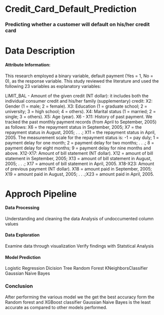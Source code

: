 # Credit_Card_Default_Prediction
### Predicting whether a customer will default on his/her credit card
# Data Description
#### Attribute Information:
This research employed a binary variable, default payment (Yes = 1, No = 0), as the response variable. This study reviewed the literature and used the following 23 variables as explanatory variables:

  LIMIT_BAL - Amount of the given credit (NT dollar): it includes both the individual consumer credit and his/her family (supplementary) credit:
  X2: Gender (1 = male; 2 = female).
  X3: Education (1 = graduate school; 2 = university; 3 = high school; 4 = others).
  X4: Marital status (1 = married; 2 = single; 3 = others).
  X5: Age (year).
  X6 - X11: History of past payment. We tracked the past monthly payment records (from April to September, 2005) as follows: X6 = the repayment status in September, 2005; 
  X7 = the repayment status in August, 2005; . . .;
  X11 = the repayment status in April, 2005. The measurement scale for the repayment status is: -1 = pay duly; 1 = payment delay for one month; 2 = payment delay for two   months; . . .; 8 = payment delay for eight months; 9 = payment delay for nine months and above.
  X12-X17: Amount of bill statement (NT dollar). X12 = amount of bill statement in September, 2005; 
  X13 = amount of bill statement in August, 2005; . . .; 
  X17 = amount of bill statement in April, 2005.
  X18-X23: Amount of previous payment (NT dollar). X18 = amount paid in September, 2005; X19 = amount paid in August, 2005; . . .;X23 = amount paid in April, 2005.
  # Approch Pipeline
  #### Data Processing
  Understanding and cleaning the data
  Analysis of undoccumented column values
  #### Data Exploration
  Examine data through visualization
  Verify findings with Statstical Analysis
  #### Model Prediction
  Logistic Regression
  Dicision Tree
  Random Forest
  KNeighborsClassifier
  Gaussian Naive Bayes
  ### Conclusion
  After performing the various model we the get the best accuracy form the Random forest and XGBoost classifier
  Gaussian Naive Bayes is the least accurate as compared to other models performed.
